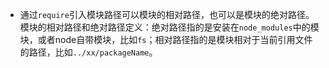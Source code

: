 - 通过`require`引入模块路径可以模块的相对路径，也可以是模块的绝对路径。模块的相对路径和绝对路径定义：绝对路径指的是安装在`node_modules`中的模块，或者node自带模块，比如`fs`；相对路径指的是模块相对于当前引用文件的路径，比如`../xx/packageName`。
